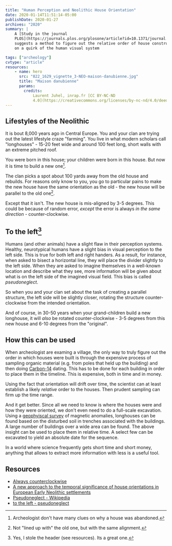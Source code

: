 ```yaml
---
title: "Human Perception and Neolithic House Orientation"
date: 2020-01-14T11:51:14-05:00
publishDate: 2020-01-27
archives: "2020"
summary: |
    A [Study in the journal
    PLOS](https://journals.plos.org/plosone/article?id=10.1371/journal.pone.0226082)
    suggests a method to figure out the relative order of house construction based
    on a quirk of the human visual system

tags: ["archeology"]
cvtype: "article"
resources:
    - name: hero
      src: "822_1629_vignette_3-NEO-maison-danubienne.jpg"
      title: "Maison danubienne"
      params:
        credits:
            Laurent Juhel, inrap.fr [CC BY-NC-ND
            4.0](https://creativecommons.org/licenses/by-nc-nd/4.0/deed.en)
---
```


## Lifestyles of the Neolithic

It is  bout 8,000 years ago in Central Europe. You and your clan are trying
out the latest lifestyle craze "farming". You live in what modern scholars call
"longhouses" - 15-20 feet wide and around 100 feet long, short walls with an
extreme pitched roof.

You were born in this house; your children were born in this house. But now it
is time to build a new one[^1].

[^1]: Archeologist don't have many clues on why a house was abandoned.

The clan picks a spot about 100 yards away from the old house and rebuilds. For
reasons only know to you, you go to particular pains to make the new house have
the same orientation as the old - the new house will be parallel to the old
one[^2].

[^2]: Not "lined up with" the old one, but with the same alignment.

Except that it isn't. The new house is mis-aligned by 3-5 degrees. This could
be because of random error, *except* the error is always *in the same
direction* - counter-clockwise.

## To the left[^3]

[^3]: Yes, I stole the header (see resources). Its a great one.

Humans (and other animals) have a slight flaw in their perception systems.
Healthy, neurotypical humans have a slight bias in visual perception to the
left side. This is true for both left and right handers. As a result, for
instance, when asked to bisect a horizontal line, they will place the divider
slightly to the left side. When they are asked to imagine themselves in a
well-known location and describe what they see, more information will be given
about what is on the left side of the imagined visual field. This bias is
called *pseudoneglect*.

So when you and your clan set about the task of creating a parallel structure,
the left side will be slightly closer, rotating the structure counter-clockwise
from the intended orientation.

And of course, in 30-50 years when your grand-children build a new longhouse,
it will *also* be rotated counter-clockwise - 3-5 degrees from this new house
and 6-10 degrees from the "original".

## How this can be used

When archeologist are examing a village, the only way to truly figure out the
order in which houses were built is through the expensive process of sampling
organic material (e.g. from poles that held up the building) and then doing
[Carbon-14](https://science.howstuffworks.com/environmental/earth/geology/carbon-14.htm)
dating. This has to be done for each building in order to place them
in the timeline. This is expensive, both in time and in money.

Using the fact that orientation will drift over time, the scientist can at
least establish a likely *relative* order to the houses. Then prudent sampling
can firm up the time range.

And it get better. Since all we need to know is where the houses were and how
they were oriented, we don't even need to do a full-scale excavation. Using a
[geophyiscal
survey](https://study.com/academy/lesson/geophysical-surveys-definition-methods.html)
of magnetic anomalies, longhouses can be found based on the disturbed soil in
trenches associated with the buildings. A large number of buildings over a wide
area can be found. The above insight can be used to place them in relative
time. A select few can be excavated to yield an absolute date for the
sequence.

In a world where science frequently gets short time and short money, anything
that allows to extract more information with less is a useful tool.

## Resources

- [Always counterclockwise](https://m.phys.org/news/2020-01-conterclockwise-puzzle-early-neolithic-house.html)
- [A new approach to the temporal significance of house orientations in European Early Neolithic settlements](https://journals.plos.org/plosone/article?id=10.1371/journal.pone.0226082)
- [Pseudoneglect - Wikipedia](https://en.wikipedia.org/wiki/Pseudoneglect)
- [to the left -
  pseudoneglect](https://thepsychologist.bps.org.uk/volume-27/edition-7/new-voices-left-pseudoneglect)
